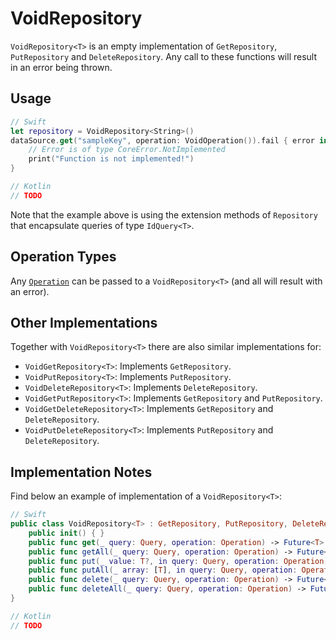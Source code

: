 # VoidRepository

`VoidRepository<T>` is an empty implementation of `GetRepository`, `PutRepository` and `DeleteRepository`. Any call to these functions will result in an error being thrown.

## Usage

```swift
// Swift
let repository = VoidRepository<String>()
dataSource.get("sampleKey", operation: VoidOperation()).fail { error in
    // Error is of type CoreError.NotImplemented
    print("Function is not implemented!")
}
```

```kotlin
// Kotlin
// TODO
```

Note that the example above is using the extension methods of `Repository` that encapsulate queries of type `IdQuery<T>`.

## Operation Types

Any [`Operation`](Operation.md) can be passed to a `VoidRepository<T>` (and all will result with an error).

## Other Implementations

Together with `VoidRepository<T>` there are also similar implementations for:

- `VoidGetRepository<T>`: Implements `GetRepository`.
- `VoidPutRepository<T>`: Implements `PutRepository`.
- `VoidDeleteRepository<T>`: Implements `DeleteRepository`.
- `VoidGetPutRepository<T>`: Implements `GetRepository` and `PutRepository`.
- `VoidGetDeleteRepository<T>`: Implements `GetRepository` and `DeleteRepository`.
- `VoidPutDeleteRepository<T>`: Implements `PutRepository` and `DeleteRepository`.

## Implementation Notes

Find below an example of implementation of a `VoidRepository<T>`:

```swift
// Swift
public class VoidRepository<T> : GetRepository, PutRepository, DeleteRepository {
    public init() { }
    public func get(_ query: Query, operation: Operation) -> Future<T> { return Future(CoreError.NotImplemented()) }
    public func getAll(_ query: Query, operation: Operation) -> Future<[T]> { return Future(CoreError.NotImplemented()) }
    public func put(_ value: T?, in query: Query, operation: Operation) -> Future<T> { return Future(CoreError.NotImplemented()) }
    public func putAll(_ array: [T], in query: Query, operation: Operation) -> Future<[T]> { return Future(CoreError.NotImplemented()) }
    public func delete(_ query: Query, operation: Operation) -> Future<Void> { return Future(CoreError.NotImplemented()) }
    public func deleteAll(_ query: Query, operation: Operation) -> Future<Void> { return Future(CoreError.NotImplemented()) }
}
```

```kotlin
// Kotlin
// TODO
```